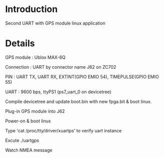 # Introduction #

Second UART with GPS module linux application

# Details #

GPS module : Ublox MAX-6Q

Connection : UART by connector name J62 on ZC702

PIN : UART TX, UART RX, EXTINT(GPIO EMIO 54), TIMEPULSE(GPIO EMIO 55)

UART : 9600 bps, ttyPS1 (ps7\_uart\_0 on devicetree)



Compile devicetree and update boot.bin with new fpga.bit & boot linux.

Plug-in GPS module into J62

Power-on & boot linux

Type 'cat /proc/tty/driver/xuartps' to verify uart instance

Excute ./uartgps

Watch NMEA message